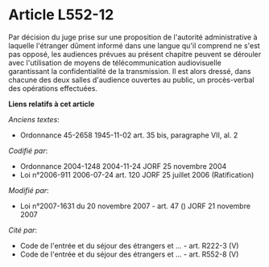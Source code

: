 # Article L552-12

Par décision du juge prise sur une proposition de l'autorité administrative à laquelle l'étranger dûment informé dans une
langue qu'il comprend ne s'est pas opposé, les audiences prévues au présent chapitre peuvent se dérouler avec l'utilisation
de moyens de télécommunication audiovisuelle garantissant la confidentialité de la transmission. Il est alors dressé, dans
chacune des deux salles d'audience ouvertes au public, un procès-verbal des opérations effectuées.

**Liens relatifs à cet article**

_Anciens textes_:

  - Ordonnance 45-2658 1945-11-02 art. 35 bis, paragraphe VII, al. 2

_Codifié par_:

  - Ordonnance 2004-1248 2004-11-24 JORF 25 novembre 2004
  - Loi n°2006-911 2006-07-24 art. 120 JORF 25 juillet 2006 (Ratification)

_Modifié par_:

  - Loi n°2007-1631 du 20 novembre 2007 - art. 47 () JORF 21 novembre 2007

_Cité par_:

  - Code de l'entrée et du séjour des étrangers et ... - art. R222-3 (V)
  - Code de l'entrée et du séjour des étrangers et ... - art. R552-8 (V)
